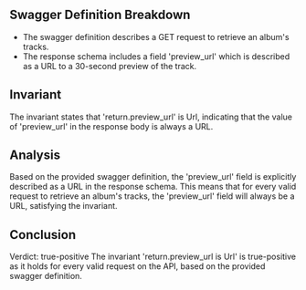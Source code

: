## Swagger Definition Breakdown
- The swagger definition describes a GET request to retrieve an album's tracks.
- The response schema includes a field 'preview_url' which is described as a URL to a 30-second preview of the track.

## Invariant
The invariant states that 'return.preview_url' is Url, indicating that the value of 'preview_url' in the response body is always a URL.

## Analysis
Based on the provided swagger definition, the 'preview_url' field is explicitly described as a URL in the response schema. This means that for every valid request to retrieve an album's tracks, the 'preview_url' field will always be a URL, satisfying the invariant.

## Conclusion
Verdict: true-positive
The invariant 'return.preview_url is Url' is true-positive as it holds for every valid request on the API, based on the provided swagger definition.
